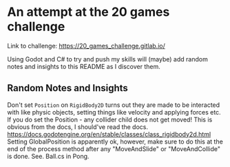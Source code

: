 # An attempt at the 20 games challenge

Link to challenge: https://20_games_challenge.gitlab.io/

Using Godot and C# to try and push my skills will (maybe) add random notes and insights to this README as I discover them.

## Random Notes and Insights

Don't set `Position` on `RigidBody2D` turns out they are made to be interacted with like physic objects, setting things like velocity and applying forces etc. If you do set the Position - any collider child does not get moved!
This is obvious from the docs, I should've read the docs. https://docs.godotengine.org/en/stable/classes/class_rigidbody2d.html
Setting GlobalPosition is apparently ok, however, make sure to do this at the end of the process method after any "MoveAndSlide" or "MoveAndCollide" is done. See. Ball.cs in Pong.
